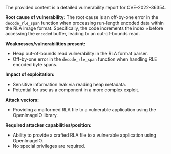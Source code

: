 The provided content is a detailed vulnerability report for CVE-2022-36354.

**Root cause of vulnerability:**
The root cause is an off-by-one error in the `decode_rle_span` function when processing run-length encoded data within the RLA image format. Specifically, the code increments the index `e` before accessing the `encoded` buffer, leading to an out-of-bounds read.

**Weaknesses/vulnerabilities present:**
- Heap out-of-bounds read vulnerability in the RLA format parser.
- Off-by-one error in the `decode_rle_span` function when handling RLE encoded byte spans.

**Impact of exploitation:**
- Sensitive information leak via reading heap metadata.
- Potential for use as a component in a more complex exploit.

**Attack vectors:**
- Providing a malformed RLA file to a vulnerable application using the OpenImageIO library.

**Required attacker capabilities/position:**
- Ability to provide a crafted RLA file to a vulnerable application using OpenImageIO.
- No special privileges are required.